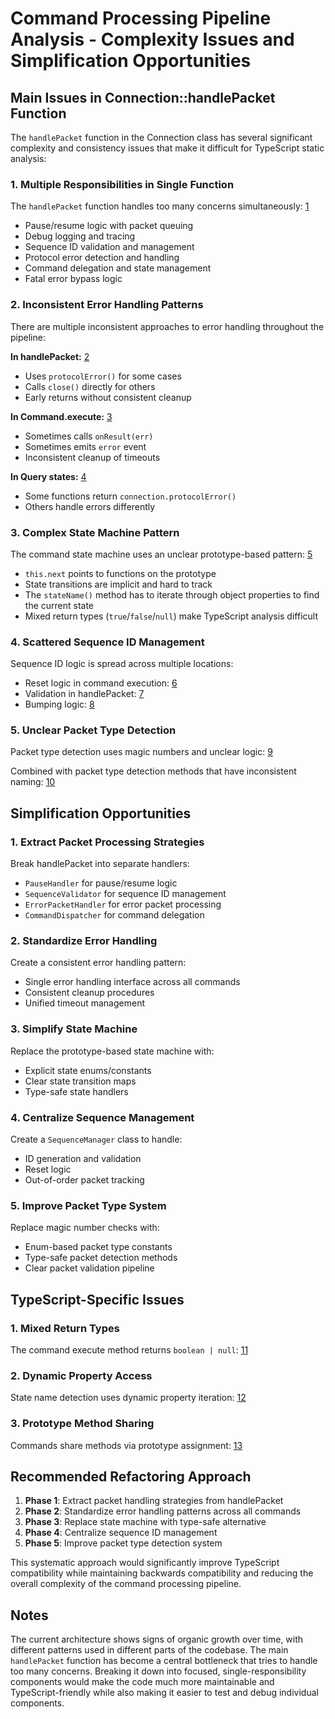
# Command Processing Pipeline Analysis - Complexity Issues and Simplification Opportunities

## Main Issues in Connection::handlePacket Function

The `handlePacket` function in the Connection class has several significant complexity and consistency issues that make it difficult for TypeScript static analysis:

### 1. **Multiple Responsibilities in Single Function**

The `handlePacket` function handles too many concerns simultaneously: [1](#0-0) 

- Pause/resume logic with packet queuing
- Debug logging and tracing
- Sequence ID validation and management  
- Protocol error detection and handling
- Command delegation and state management
- Fatal error bypass logic

### 2. **Inconsistent Error Handling Patterns**

There are multiple inconsistent approaches to error handling throughout the pipeline:

**In handlePacket:** [2](#0-1) 
- Uses `protocolError()` for some cases
- Calls `close()` directly for others
- Early returns without consistent cleanup

**In Command.execute:** [3](#0-2) 
- Sometimes calls `onResult(err)` 
- Sometimes emits `error` event
- Inconsistent cleanup of timeouts

**In Query states:** [4](#0-3) 
- Some functions return `connection.protocolError()`
- Others handle errors differently

### 3. **Complex State Machine Pattern**

The command state machine uses an unclear prototype-based pattern: [5](#0-4) 

- `this.next` points to functions on the prototype
- State transitions are implicit and hard to track
- The `stateName()` method has to iterate through object properties to find the current state
- Mixed return types (`true`/`false`/`null`) make TypeScript analysis difficult

### 4. **Scattered Sequence ID Management**

Sequence ID logic is spread across multiple locations:

- Reset logic in command execution: [6](#0-5) 
- Validation in handlePacket: [7](#0-6) 
- Bumping logic: [8](#0-7) 

### 5. **Unclear Packet Type Detection**

Packet type detection uses magic numbers and unclear logic: [9](#0-8) 

Combined with packet type detection methods that have inconsistent naming: [10](#0-9) 

## Simplification Opportunities

### 1. **Extract Packet Processing Strategies**
Break handlePacket into separate handlers:
- `PauseHandler` for pause/resume logic
- `SequenceValidator` for sequence ID management  
- `ErrorPacketHandler` for error packet processing
- `CommandDispatcher` for command delegation

### 2. **Standardize Error Handling**
Create a consistent error handling pattern:
- Single error handling interface across all commands
- Consistent cleanup procedures
- Unified timeout management

### 3. **Simplify State Machine**
Replace the prototype-based state machine with:
- Explicit state enums/constants
- Clear state transition maps
- Type-safe state handlers

### 4. **Centralize Sequence Management**
Create a `SequenceManager` class to handle:
- ID generation and validation
- Reset logic
- Out-of-order packet tracking

### 5. **Improve Packet Type System**
Replace magic number checks with:
- Enum-based packet type constants
- Type-safe packet detection methods
- Clear packet validation pipeline

## TypeScript-Specific Issues

### 1. **Mixed Return Types**
The command execute method returns `boolean | null`: [11](#0-10) 

### 2. **Dynamic Property Access**
State name detection uses dynamic property iteration: [12](#0-11) 

### 3. **Prototype Method Sharing**
Commands share methods via prototype assignment: [13](#0-12) 

## Recommended Refactoring Approach

1. **Phase 1**: Extract packet handling strategies from handlePacket
2. **Phase 2**: Standardize error handling patterns across all commands  
3. **Phase 3**: Replace state machine with type-safe alternative
4. **Phase 4**: Centralize sequence ID management
5. **Phase 5**: Improve packet type detection system

This systematic approach would significantly improve TypeScript compatibility while maintaining backwards compatibility and reducing the overall complexity of the command processing pipeline.

## Notes

The current architecture shows signs of organic growth over time, with different patterns used in different parts of the codebase. The main `handlePacket` function has become a central bottleneck that tries to handle too many concerns. Breaking it down into focused, single-responsibility components would make the code much more maintainable and TypeScript-friendly while also making it easier to test and debug individual components.
